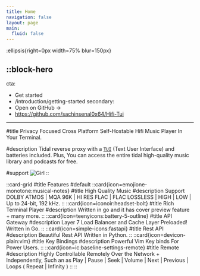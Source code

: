 ```yaml
---
title: Home
navigation: false
layout: page
main:
  fluid: false
---
```


:ellipsis{right=0px width=75% blur=150px}

::block-hero
---
cta:
  - Get started
  - /introduction/getting-started
secondary:
  - Open on GitHub →
  - https://github.com/sachinsenal0x64/Hifi-Tui
---

#title
Privacy Focused Cross Platform Self-Hostable Hifi Music Player In Your Terminal.

#description
Tidal reverse proxy with a [`TUI`](https://github.com/sachinsenal0x64/Hifi-Tui/tree/main/tui) (Text User Interface) and batteries included. Plus, You can access the entire tidal high-quality music library and podcasts for free.

#support
![Girl](https://sachinsenal0x64.github.io/picx-images-hosting/test1.1ejfncjvbvuo.webp)
::

::card-grid
#title
Features
#default
  ::card{icon=emojione-monotone:musical-notes}
  #title
  High Quality Music
  #description
  Support DOLBY ATMOS | MQA 96K | HI RES FLAC | FLAC LOSSLESS | HIGH | LOW | Up to 24-bit, 192 kHz.
  ::
  ::card{icon=iconoir:headset-bolt}
  #title
  Rich Terminal Player
  #description
  Written in go and it has cover preview feature + many more.
  :: 
  ::card{icon=teenyicons:battery-5-outline}
  #title
  API Gateway
  #description
  Layer 7 Load Balancer and Cache Layer Preloaded! Written in Go.
  ::
  ::card{icon=simple-icons:fastapi}
  #title
  Rest API
  #description
  Beautiful Rest API Written in Python.
  ::
  ::card{icon=devicon-plain:vim}
  #title
  Key Bindings
  #description
  Powerful Vim Key binds For Power Users.
  ::
  ::card{icon=ic:baseline-settings-remote}
  #title
  Remote
  #description
  Highly Controllable Remotely Over the Network + Independently, Such an as Play | Pause | Seek | Volume | Next | Previous | Loops ( Repeat | Infinity )
  ::
::

